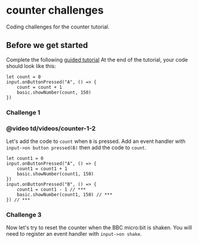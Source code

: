 # counter challenges

Coding challenges for the counter tutorial. 

## Before we get started

Complete the following [guided tutorial](/microbit/lessons/counter/activity) At the end of the tutorial, your code should look like this:

```
let count = 0
input.onButtonPressed("A", () => {
    count = count + 1
    basic.showNumber(count, 150)
})
```

### Challenge 1

### @video td/videos/counter-1-2

Let's add the code to `count` when `B` is pressed. Add an event handler with `input->on button pressed(B)` then add the code to `count`.

```
let count1 = 0
input.onButtonPressed("A", () => {
    count1 = count1 + 1
    basic.showNumber(count1, 150)
})
input.onButtonPressed("B", () => {
    count1 = count1 - 1 // ***
    basic.showNumber(count1, 150) // ***
}) // ***
```

### Challenge 3

Now let's try to reset the counter when the BBC micro:bit is shaken. You will need to register an event handler with `input->on shake`.

